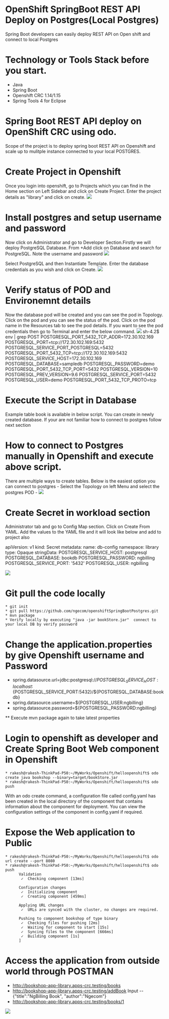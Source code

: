 #  OpenShift SpringBoot REST API Deploy on Postgres(Local Postgres)

Spring Boot developers can easily deploy REST API on Open shift and connect to local Postgres

# Technology or Tools Stack before you start.
  * Java
  * Spring Boot
  * Openshift CRC 1.14/1.15
  * Spring Tools 4 for Eclipse
  
# Spring Boot REST API deploy on OpenShift CRC using odo.

Scope of the project is to deploy spring boot REST API on Openshift and scale up to mulitple instance connected to your local POSTGRES.

# Create Project in Openshift

Once you login into openshift, go to Projects which you can find in the Home section on Left Sidebar and click on Create Project. 
Enter the project details as "library" and click on create.
<img src="https://github.com/ngecom/openshiftSpringBootPostgres/blob/master/CreateProject.png">

# Install postgres and setup username and password
  Now click on Administrator and go to Developer Section.Firstly we will deploy PostgreSQL Database. From +Add click on Database and search for PostgreSQL.
  Note the username and password
<img src="https://github.com/ngecom/openshiftSpringBootPostgres/blob/master/postgres-persistent.png">

Select PostgreSQL and then Instantiate Template. Enter the database credentials as you wish and click on Create.
<img src="hhttps://github.com/ngecom/openshiftSpringBootPostgres/blob/master/PostgresTemplate.png">

# Verify status of POD and Environemnt details
Now the database pod will be created and you can see the pod in Topology. Click on the pod and you can see the status of the pod. Click on the pod name in the Resources tab to see the pod details.
If you want to see the pod credentials then go to Terminal and enter the below command.
<img src="https://github.com/ngecom/openshiftSpringBootPostgres/blob/master/VerifyEnvVariables.png">
  sh-4.2$ env | grep POST
      POSTGRESQL_PORT_5432_TCP_ADDR=172.30.102.169
      POSTGRESQL_PORT=tcp://172.30.102.169:5432
      POSTGRESQL_SERVICE_PORT_POSTGRESQL=5432
      POSTGRESQL_PORT_5432_TCP=tcp://172.30.102.169:5432
      POSTGRESQL_SERVICE_HOST=172.30.102.169
      POSTGRESQL_DATABASE=sampledb
      POSTGRESQL_PASSWORD=demo
      POSTGRESQL_PORT_5432_TCP_PORT=5432
      POSTGRESQL_VERSION=10
      POSTGRESQL_PREV_VERSION=9.6
      POSTGRESQL_SERVICE_PORT=5432
      POSTGRESQL_USER=demo
      POSTGRESQL_PORT_5432_TCP_PROTO=tcp
# Execute the Script in Database      
  Example table book is available in below script. You can create in newly created database.  If your are not familiar how to connect to postgres follow next section
  <href src="https://github.com/ngecom/openshiftSpringBootPostgres/blob/master/sql/createTable.sql">

# How to connect to Postgres manually in Openshift and execute above script.
  There are multiple ways to create tables. Below is the easiest option you can connect to postgres
     - Select the Topology on left Menu and select the postgres POD
     - <img src="https://github.com/ngecom/openshiftSpringBootPostgres/blob/master/ConnectPostgresCreateTable.png">

#  Create Secret in workload section

Administrator tab and go to Config Map section. Click on Create From YAML. Add the values to the YAML file and it will look like below and 
add to project also

 apiVersion: v1
 kind: Secret
 metadata:
   name: db-config
   namespace: library
 type: Opaque
 stringData:
   POSTGRESQL_SERVICE_HOST: postgresql
   POSTGRESQL_DATABASE: bookdb
   POSTGRESQL_PASSWORD: ngbilling
   POSTGRESQL_SERVICE_PORT: '5432'
   POSTGRESQL_USER: ngbilling
   
<img src="https://github.com/ngecom/openshiftSpringBootPostgres/blob/master/ConfigMap.png">  

# Git pull the code locally
    * git init
    * git pull https://github.com/ngecom/openshiftSpringBootPostgres.git
    * mvn package
    * Verify locally by executing "java -jar bookStore.jar"  connect to your local DB by verify password
    
# Change the application.properties by give Openshift username and Password 
  * spring.datasource.url=jdbc:postgresql://${POSTGRESQL_SERVICE_HOST:localhost}:${POSTGRESQL_SERVICE_PORT:5432}/${POSTGRESQL_DATABASE:bookdb}
  * spring.datasource.username=${POSTGRESQL_USER:ngbilling}
  * spring.datasource.password=${POSTGRESQL_PASSWORD:ngbilling}
  
  ** Execute mvn package again to take latest properties
  
# Login to openshift as developer and Create Spring Boot Web component in Openshift

    * rakesh@rakesh-ThinkPad-P50:~/MyWorks/Openshift/helloopenshift$ odo create java bookshop --binary=target/bookStore.jar
    * rakesh@rakesh-ThinkPad-P50:~/MyWorks/Openshift/helloopenshift$ odo push
 
With an odo create command, a configuration file called config.yaml has been created in the local directory of the component that contains information about the component for deployment. You can view the configuration settings of the component in config.yaml if required.
     
# Expose the Web application to Public
    * rakesh@rakesh-ThinkPad-P50:~/MyWorks/Openshift/helloopenshift$ odo url create --port 8080
    * rakesh@rakesh-ThinkPad-P50:~/MyWorks/Openshift/helloopenshift$ odo push
          Validation
           ✓  Checking component [13ms]

          Configuration changes
           ✓  Initializing component
           ✓  Creating component [459ms]

          Applying URL changes
           ✓  URLs are synced with the cluster, no changes are required.

          Pushing to component bookshop of type binary
           ✓  Checking files for pushing [2ms]
           ✓  Waiting for component to start [15s]
           ✓  Syncing files to the component [666ms]
           ✓  Building component [1s]
          ]

# Access the application from outside world through POSTMAN
  * http://bookshop-app-library.apps-crc.testing/books
  * http://bookshop-app-library.apps-crc.testing/addBook
      Input -- {"title":"NgBilling Book", "author":"Ngecom"}
  * http://bookshop-app-library.apps-crc.testing/books/1    
 <img src="https://github.com/ngecom/openshiftSpringBootPostgres/blob/master/postman-findByBook.png">  
     
